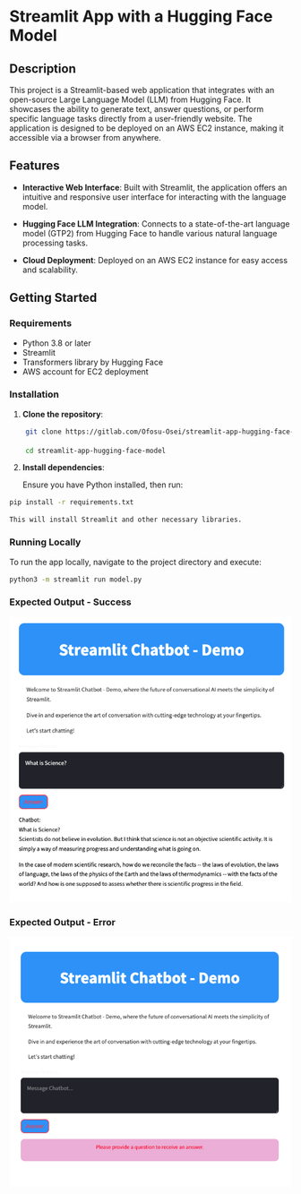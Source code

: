 # Streamlit App with a Hugging Face Model

## Description

This project is a Streamlit-based web application that integrates with an open-source Large Language Model (LLM) from Hugging Face. It showcases the ability to generate text, answer questions, or perform specific language tasks directly from a user-friendly website. The application is designed to be deployed on an AWS EC2 instance, making it accessible via a browser from anywhere.

## Features

- **Interactive Web Interface**: Built with Streamlit, the application offers an intuitive and responsive user interface for interacting with the language model.

- **Hugging Face LLM Integration**: Connects to a state-of-the-art language model (GTP2) from Hugging Face to handle various natural language processing tasks.

- **Cloud Deployment**: Deployed on an AWS EC2 instance for easy access and scalability.

## Getting Started

### Requirements

- Python 3.8 or later
- Streamlit
- Transformers library by Hugging Face
- AWS account for EC2 deployment

### Installation

1. **Clone the repository**:

```bash
    git clone https://gitlab.com/Ofosu-Osei/streamlit-app-hugging-face-model.git

    cd streamlit-app-hugging-face-model
```

2. **Install dependencies**:

    Ensure you have Python installed, then run:

```bash
pip install -r requirements.txt
```

    This will install Streamlit and other necessary libraries.

### Running Locally

To run the app locally, navigate to the project directory and execute:

```bash
python3 -m streamlit run model.py
```

### Expected Output - Success

![response](img/response.png)

### Expected Output - Error

![error](img/error.png)


